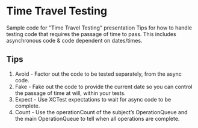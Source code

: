 # Time Travel Testing

Sample code for "Time Travel Testing" presentation
Tips for how to handle testing code that requires the passage of time to pass.
This includes asynchronous code & code dependent on dates/times.

## Tips
1. Avoid - Factor out the code to be tested separately, from the async code.
2. Fake - Fake out the code to provide the current date so you can control the passage of time at will, within your tests.
3. Expect - Use XCTest expectations to wait for async code to be complete.
4. Count - Use the operationCount of the subject’s OperationQueue and the main OperationQueue to tell when all operations are complete.
